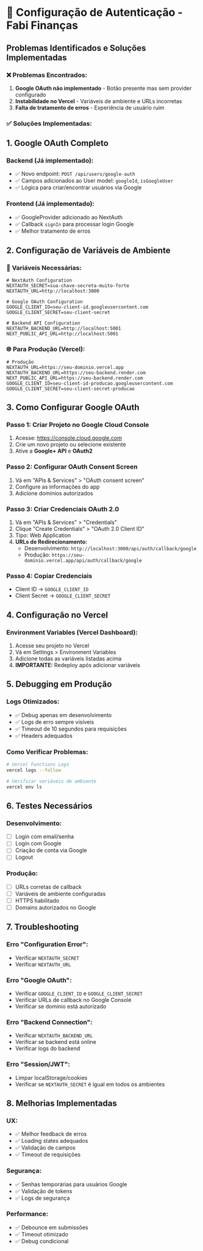 # 🔐 Configuração de Autenticação - Fabi Finanças

## Problemas Identificados e Soluções Implementadas

### ❌ **Problemas Encontrados:**
1. **Google OAuth não implementado** - Botão presente mas sem provider configurado
2. **Instabilidade no Vercel** - Variáveis de ambiente e URLs incorretas
3. **Falta de tratamento de erros** - Experiência de usuário ruim

### ✅ **Soluções Implementadas:**

## 1. Google OAuth Completo

### Backend (Já implementado):
- ✅ Novo endpoint: `POST /api/users/google-auth`
- ✅ Campos adicionados ao User model: `googleId`, `isGoogleUser`
- ✅ Lógica para criar/encontrar usuários via Google

### Frontend (Já implementado):
- ✅ GoogleProvider adicionado ao NextAuth
- ✅ Callback `signIn` para processar login Google
- ✅ Melhor tratamento de erros

## 2. Configuração de Variáveis de Ambiente

### 📝 **Variáveis Necessárias:**

```env
# NextAuth Configuration
NEXTAUTH_SECRET=sua-chave-secreta-muito-forte
NEXTAUTH_URL=http://localhost:3000

# Google OAuth Configuration
GOOGLE_CLIENT_ID=seu-client-id.googleusercontent.com
GOOGLE_CLIENT_SECRET=seu-client-secret

# Backend API Configuration
NEXTAUTH_BACKEND_URL=http://localhost:5001
NEXT_PUBLIC_API_URL=http://localhost:5001
```

### 🌐 **Para Produção (Vercel):**

```env
# Produção
NEXTAUTH_URL=https://seu-dominio.vercel.app
NEXTAUTH_BACKEND_URL=https://seu-backend.render.com
NEXT_PUBLIC_API_URL=https://seu-backend.render.com
GOOGLE_CLIENT_ID=seu-client-id-producao.googleusercontent.com
GOOGLE_CLIENT_SECRET=seu-client-secret-producao
```

## 3. Como Configurar Google OAuth

### Passo 1: Criar Projeto no Google Cloud Console
1. Acesse: https://console.cloud.google.com
2. Crie um novo projeto ou selecione existente
3. Ative a **Google+ API** e **OAuth2**

### Passo 2: Configurar OAuth Consent Screen
1. Vá em "APIs & Services" > "OAuth consent screen"
2. Configure as informações do app
3. Adicione domínios autorizados

### Passo 3: Criar Credenciais OAuth 2.0
1. Vá em "APIs & Services" > "Credentials"
2. Clique "Create Credentials" > "OAuth 2.0 Client ID"
3. Tipo: Web Application
4. **URLs de Redirecionamento:**
   - Desenvolvimento: `http://localhost:3000/api/auth/callback/google`
   - Produção: `https://seu-dominio.vercel.app/api/auth/callback/google`

### Passo 4: Copiar Credenciais
- Client ID → `GOOGLE_CLIENT_ID`
- Client Secret → `GOOGLE_CLIENT_SECRET`

## 4. Configuração no Vercel

### Environment Variables (Vercel Dashboard):
1. Acesse seu projeto no Vercel
2. Vá em Settings > Environment Variables
3. Adicione todas as variáveis listadas acima
4. **IMPORTANTE:** Redeploy após adicionar variáveis

## 5. Debugging em Produção

### Logs Otimizados:
- ✅ Debug apenas em desenvolvimento
- ✅ Logs de erro sempre visíveis
- ✅ Timeout de 10 segundos para requisições
- ✅ Headers adequados

### Como Verificar Problemas:
```bash
# Vercel Functions Logs
vercel logs --follow

# Verificar variáveis de ambiente
vercel env ls
```

## 6. Testes Necessários

### Desenvolvimento:
- [ ] Login com email/senha
- [ ] Login com Google
- [ ] Criação de conta via Google
- [ ] Logout

### Produção:
- [ ] URLs corretas de callback
- [ ] Variáveis de ambiente configuradas
- [ ] HTTPS habilitado
- [ ] Domains autorizados no Google

## 7. Troubleshooting

### Erro "Configuration Error":
- Verificar `NEXTAUTH_SECRET`
- Verificar `NEXTAUTH_URL`

### Erro "Google OAuth":
- Verificar `GOOGLE_CLIENT_ID` e `GOOGLE_CLIENT_SECRET`
- Verificar URLs de callback no Google Console
- Verificar se domínio está autorizado

### Erro "Backend Connection":
- Verificar `NEXTAUTH_BACKEND_URL`
- Verificar se backend está online
- Verificar logs do backend

### Erro "Session/JWT":
- Limpar localStorage/cookies
- Verificar se `NEXTAUTH_SECRET` é igual em todos os ambientes

## 8. Melhorias Implementadas

### UX:
- ✅ Melhor feedback de erros
- ✅ Loading states adequados
- ✅ Validação de campos
- ✅ Timeout de requisições

### Segurança:
- ✅ Senhas temporárias para usuários Google
- ✅ Validação de tokens
- ✅ Logs de segurança

### Performance:
- ✅ Debounce em submissões
- ✅ Timeout otimizado
- ✅ Debug condicional 